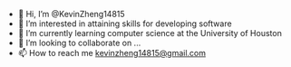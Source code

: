 - 👋 Hi, I’m @KevinZheng14815
- 👀 I’m interested in attaining skills for developing software 
- 🌱 I’m currently learning computer science at the University of Houston 
- 💞️ I’m looking to collaborate on ...
- 📫 How to reach me kevinzheng14815@gmail.com

<!---
KevinZheng14815/KevinZheng14815 is a ✨ special ✨ repository because its `README.md` (this file) appears on your GitHub profile.
You can click the Preview link to take a look at your changes.
--->
